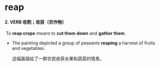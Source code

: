 # reap

#### 2. VERB 收割；收获（农作物）

​	To **reap crops** means to **cut them down** and **gather them**.

- The painting depicted a group of peasants **reaping** a harvest of fruits and vegetables.

  这幅画描绘了一群农民收获水果和蔬菜的情景。